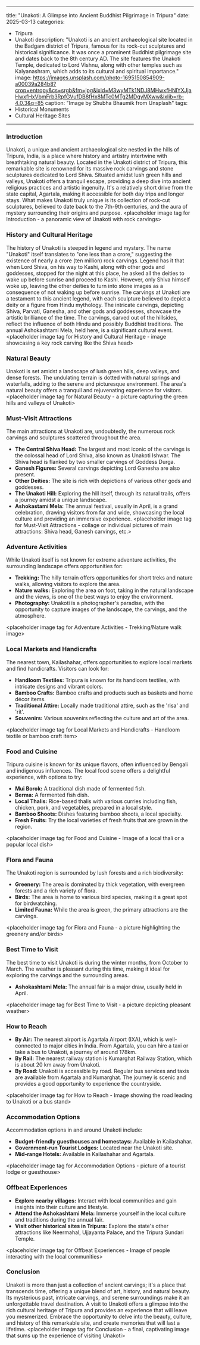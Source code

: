 
---
title: "Unakoti: A Glimpse into Ancient Buddhist Pilgrimage in Tripura"
date: 2025-03-13
categories:
  - Tripura
  - Unakoti
description: "Unakoti is an ancient archaeological site located in the Badgam district of Tripura, famous for its rock-cut sculptures and historical significance. It was once a prominent Buddhist pilgrimage site and dates back to the 8th century AD. The site features the Unakoti Temple, dedicated to Lord Vishnu, along with other temples such as Kalyanashram, which adds to its cultural and spiritual importance."
image: https://images.unsplash.com/photo-1695150854909-a00039a284b8?crop=entropy&cs=srgb&fm=jpg&ixid=M3wyMTk1NDJ8MHwxfHNlYXJjaHwxfHxVbmFrb3RpfGVufDB8fHx8MTc0MTg2MDgyMXww&ixlib=rb-4.0.3&q=85
caption: "Image by Shubha Bhaumik from Unsplash"
tags: 
  - Historical Monuments
  - Cultural Heritage Sites
---


### **Introduction**

Unakoti, a unique and ancient archaeological site nestled in the hills of Tripura, India, is a place where history and artistry intertwine with breathtaking natural beauty. Located in the Unakoti district of Tripura, this remarkable site is renowned for its massive rock carvings and stone sculptures dedicated to Lord Shiva. Situated amidst lush green hills and valleys, Unakoti offers a tranquil escape, providing a deep dive into ancient religious practices and artistic ingenuity. It's a relatively short drive from the state capital, Agartala, making it accessible for both day trips and longer stays. What makes Unakoti truly unique is its collection of rock-cut sculptures, believed to date back to the 7th-9th centuries, and the aura of mystery surrounding their origins and purpose.
<placeholder image tag for Introduction - a panoramic view of Unakoti with rock carvings>

### **History and Cultural Heritage**

The history of Unakoti is steeped in legend and mystery. The name "Unakoti" itself translates to "one less than a crore," suggesting the existence of nearly a crore (ten million) rock carvings. Legend has it that when Lord Shiva, on his way to Kashi, along with other gods and goddesses, stopped for the night at this place, he asked all the deities to wake up before sunrise and proceed to Kashi. However, only Shiva himself woke up, leaving the other deities to turn into stone images as a consequence of not waking up before sunrise. The carvings at Unakoti are a testament to this ancient legend, with each sculpture believed to depict a deity or a figure from Hindu mythology. The intricate carvings, depicting Shiva, Parvati, Ganesha, and other gods and goddesses, showcase the artistic brilliance of the time. The carvings, carved out of the hillsides, reflect the influence of both Hindu and possibly Buddhist traditions. The annual Ashokashtami Mela, held here, is a significant cultural event.
<placeholder image tag for History and Cultural Heritage - image showcasing a key rock carving like the Shiva head>

### **Natural Beauty**

Unakoti is set amidst a landscape of lush green hills, deep valleys, and dense forests. The undulating terrain is dotted with natural springs and waterfalls, adding to the serene and picturesque environment. The area's natural beauty offers a tranquil and rejuvenating experience for visitors. <placeholder image tag for Natural Beauty - a picture capturing the green hills and valleys of Unakoti>

### **Must-Visit Attractions**

The main attractions at Unakoti are, undoubtedly, the numerous rock carvings and sculptures scattered throughout the area.

*   **The Central Shiva Head:** The largest and most iconic of the carvings is the colossal head of Lord Shiva, also known as Unakoti Ishwar. The Shiva head is flanked by two smaller carvings of Goddess Durga.
*   **Ganesh Figures:** Several carvings depicting Lord Ganesha are also present.
*   **Other Deities:** The site is rich with depictions of various other gods and goddesses.
*   **The Unakoti Hill:** Exploring the hill itself, through its natural trails, offers a journey amidst a unique landscape.
*   **Ashokastami Mela:** The annual festival, usually in April, is a grand celebration, drawing visitors from far and wide, showcasing the local culture and providing an immersive experience.
<placeholder image tag for Must-Visit Attractions - collage or individual pictures of main attractions: Shiva head, Ganesh carvings, etc.>

### **Adventure Activities**

While Unakoti itself is not known for extreme adventure activities, the surrounding landscape offers opportunities for:

*   **Trekking:** The hilly terrain offers opportunities for short treks and nature walks, allowing visitors to explore the area.
*   **Nature walks:** Exploring the area on foot, taking in the natural landscape and the views, is one of the best ways to enjoy the environment.
*   **Photography:** Unakoti is a photographer's paradise, with the opportunity to capture images of the landscape, the carvings, and the atmosphere.

<placeholder image tag for Adventure Activities - Trekking/Nature walk image>

### **Local Markets and Handicrafts**

The nearest town, Kailashahar, offers opportunities to explore local markets and find handicrafts. Visitors can look for:

*   **Handloom Textiles:** Tripura is known for its handloom textiles, with intricate designs and vibrant colors.
*   **Bamboo Crafts:** Bamboo crafts and products such as baskets and home décor items.
*   **Traditional Attire:** Locally made traditional attire, such as the 'risa' and 'rit'.
*   **Souvenirs:** Various souvenirs reflecting the culture and art of the area.

<placeholder image tag for Local Markets and Handicrafts - Handloom textile or bamboo craft item>

### **Food and Cuisine**

Tripura cuisine is known for its unique flavors, often influenced by Bengali and indigenous influences. The local food scene offers a delightful experience, with options to try:

*   **Mui Borok:** A traditional dish made of fermented fish.
*   **Berma:** A fermented fish dish.
*   **Local Thalis:** Rice-based thalis with various curries including fish, chicken, pork, and vegetables, prepared in a local style.
*   **Bamboo Shoots:** Dishes featuring bamboo shoots, a local specialty.
*   **Fresh Fruits:** Try the local varieties of fresh fruits that are grown in the region.

<placeholder image tag for Food and Cuisine - Image of a local thali or a popular local dish>

### **Flora and Fauna**

The Unakoti region is surrounded by lush forests and a rich biodiversity:

*   **Greenery:** The area is dominated by thick vegetation, with evergreen forests and a rich variety of flora.
*   **Birds:** The area is home to various bird species, making it a great spot for birdwatching.
*   **Limited Fauna:** While the area is green, the primary attractions are the carvings.

<placeholder image tag for Flora and Fauna - a picture highlighting the greenery and/or birds>

### **Best Time to Visit**

The best time to visit Unakoti is during the winter months, from October to March. The weather is pleasant during this time, making it ideal for exploring the carvings and the surrounding areas.

*   **Ashokashtami Mela:** The annual fair is a major draw, usually held in April.

<placeholder image tag for Best Time to Visit - a picture depicting pleasant weather>

### **How to Reach**

*   **By Air:** The nearest airport is Agartala Airport (IXA), which is well-connected to major cities in India. From Agartala, you can hire a taxi or take a bus to Unakoti, a journey of around 178km.
*   **By Rail:** The nearest railway station is Kumarghat Railway Station, which is about 20 km away from Unakoti.
*   **By Road:** Unakoti is accessible by road. Regular bus services and taxis are available from Agartala and Kumarghat. The journey is scenic and provides a good opportunity to experience the countryside.

<placeholder image tag for How to Reach - Image showing the road leading to Unakoti or a bus stand>

### **Accommodation Options**

Accommodation options in and around Unakoti include:

*   **Budget-friendly guesthouses and homestays:** Available in Kailashahar.
*   **Government-run Tourist Lodges:** Located near the Unakoti site.
*   **Mid-range Hotels:** Available in Kailashahar and Agartala.

<placeholder image tag for Accommodation Options - picture of a tourist lodge or guesthouse>

### **Offbeat Experiences**

*   **Explore nearby villages:** Interact with local communities and gain insights into their culture and lifestyle.
*   **Attend the Ashokashtami Mela:** Immerse yourself in the local culture and traditions during the annual fair.
*   **Visit other historical sites in Tripura:** Explore the state's other attractions like Neermahal, Ujjayanta Palace, and the Tripura Sundari Temple.

<placeholder image tag for Offbeat Experiences - Image of people interacting with the local communities>

### **Conclusion**

Unakoti is more than just a collection of ancient carvings; it's a place that transcends time, offering a unique blend of art, history, and natural beauty. Its mysterious past, intricate carvings, and serene surroundings make it an unforgettable travel destination. A visit to Unakoti offers a glimpse into the rich cultural heritage of Tripura and provides an experience that will leave you mesmerized. Embrace the opportunity to delve into the beauty, culture, and history of this remarkable site, and create memories that will last a lifetime.
<placeholder image tag for Conclusion - a final, captivating image that sums up the experience of visiting Unakoti>


